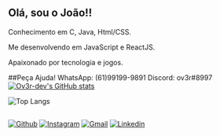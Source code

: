## Olá, sou o João!!

Conhecimento em C, Java, Html/CSS.

Me desenvolvendo em JavaScript e ReactJS.

Apaixonado por tecnologia e jogos.

##Peça Ajuda!
WhatsApp: (61)99199-9891
Discord: ov3r#8997
[![Ov3r-dev's GitHub stats](https://github-readme-stats.vercel.app/api?username=Ov3r-dev&show_icons=true&theme=dark)](https://github.com/anuraghazra/github-readme-stats)

![Top Langs](https://github-readme-stats.vercel.app/api/top-langs/?username=Ov3r-dev&langs_count=8&theme=dark&layout=donut-vertical)
##

[![Github](https://img.shields.io/badge/GitHub-100000?style=for-the-badge&logo=github&logoColor=white)](https://github.com/Ov3r-dev)
[![Instagram](https://img.shields.io/badge/Instagram-E4405F?style=for-the-badge&logo=instagram&logoColor=white)](https://www.instagram.com/gonzales_ov3r/)
[![Gmail](https://img.shields.io/badge/Gmail-D14836?style=for-the-badge&logo=gmail&logoColor=white)](joaopedrodev@gmail.com)
[![Linkedin](https://img.shields.io/badge/LinkedIn-0077B5?style=for-the-badge&logo=linkedin&logoColor=white)](https://www.linkedin.com/in/joão-pedro-07030628a/)

